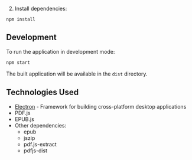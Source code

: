 
2. Install dependencies:
```
npm install
```

## Development

To run the application in development mode:
```bash
npm start
```


The built application will be available in the `dist` directory.

## Technologies Used

- [Electron](https://www.electronjs.org/) - Framework for building cross-platform desktop applications
- PDF.js
- EPUB.js
- Other dependencies:
  - epub
  - jszip
  - pdf.js-extract
  - pdfjs-dist

